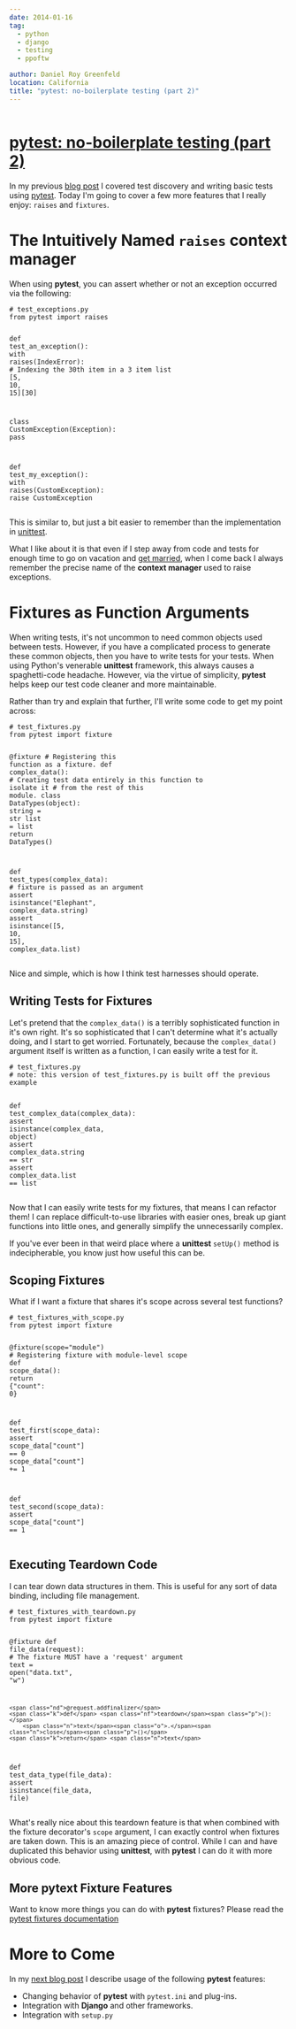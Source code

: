 ```yaml
---
date: 2014-01-16
tag:
  - python
  - django
  - testing
  - ppoftw

author: Daniel Roy Greenfeld
location: California
title: "pytest: no-boilerplate testing (part 2)"
---
```


<div class="twelve wide column">
  <h1 class="ui block header">
    <div class="content">
      <a href="/pytest-no-boilerplate-testing-2 "
        >pytest: no-boilerplate testing (part 2)</a
      >
    </div>
  </h1>
  <p>
    In my previous
    <a
      href="https://pydanny.com/pytest-no-boilerplate-testing "
      target="_blank"
      >blog post</a
    >
    I covered test discovery and writing basic tests using
    <a href="http://pytest.org/" target="_blank">pytest</a>. Today I'm going to
    cover a few more features that I really enjoy: <code>raises</code> and
    <code>fixtures</code>.
  </p>
  <h1 id="the-intuitively-named-raises-context-manager">
    The Intuitively Named <code>raises</code> <strong>context manager</strong>
  </h1>
  <p>
    When using <strong>pytest</strong>, you can assert whether or not an
    exception occurred via the following:
  </p>
  <div class="codehilite ui secondary segment">
    <pre><span></span><code><span class="c1"># test_exceptions.py</span>
<span class="kn">from</span> <span class="nn">pytest</span> <span class="kn">import</span> <span class="n">raises</span>

<span class="k">def</span> <span class="nf">test_an_exception</span><span class="p">():</span>
<span class="k">with</span> <span class="n">raises</span><span class="p">(</span><span class="ne">IndexError</span><span class="p">):</span>
<span class="c1"># Indexing the 30th item in a 3 item list</span>
<span class="p">[</span><span class="mi">5</span><span class="p">,</span> <span class="mi">10</span><span class="p">,</span> <span class="mi">15</span><span class="p">][</span><span class="mi">30</span><span class="p">]</span>

<span class="k">class</span> <span class="nc">CustomException</span><span class="p">(</span><span class="ne">Exception</span><span class="p">):</span>
<span class="k">pass</span>

<span class="k">def</span> <span class="nf">test_my_exception</span><span class="p">():</span>
<span class="k">with</span> <span class="n">raises</span><span class="p">(</span><span class="n">CustomException</span><span class="p">):</span>
<span class="k">raise</span> <span class="n">CustomException</span>
</code></pre>
  </div>

  <p>
    This is similar to, but just a bit easier to remember than the
    implementation in
    <a href="http://docs.python.org/2/library/unittest " target="_blank"
      >unittest</a
    >.
  </p>
  <p>
    What I like about it is that even if I step away from code and tests for
    enough time to go on vacation and
    <a href="https://pydanny.com/i-married-audrey-roy " target="_blank"
      >get married</a
    >, when I come back I always remember the precise name of the
    <strong>context manager</strong> used to raise exceptions.
  </p>
  <h1 id="fixtures-as-function-arguments">Fixtures as Function Arguments</h1>
  <p>
    When writing tests, it's not uncommon to need common objects used between
    tests. However, if you have a complicated process to generate these common
    objects, then you have to write tests for your tests. When using Python's
    venerable <strong>unittest</strong> framework, this always causes a
    spaghetti-code headache. However, via the virtue of simplicity,
    <strong>pytest</strong> helps keep our test code cleaner and more
    maintainable.
  </p>
  <p>
    Rather than try and explain that further, I'll write some code to get my
    point across:
  </p>
  <div class="codehilite ui secondary segment">
    <pre><span></span><code><span class="c1"># test_fixtures.py</span>
<span class="kn">from</span> <span class="nn">pytest</span> <span class="kn">import</span> <span class="n">fixture</span>

<span class="nd">@fixture</span> <span class="c1"># Registering this function as a fixture.</span>
<span class="k">def</span> <span class="nf">complex_data</span><span class="p">():</span>
<span class="c1"># Creating test data entirely in this function to isolate it</span>
<span class="c1"># from the rest of this module.</span>
<span class="k">class</span> <span class="nc">DataTypes</span><span class="p">(</span><span class="nb">object</span><span class="p">):</span>
<span class="n">string</span> <span class="o">=</span> <span class="nb">str</span>
<span class="nb">list</span> <span class="o">=</span> <span class="nb">list</span>
<span class="k">return</span> <span class="n">DataTypes</span><span class="p">()</span>

<span class="k">def</span> <span class="nf">test_types</span><span class="p">(</span><span class="n">complex_data</span><span class="p">):</span> <span class="c1"># fixture is passed as an argument</span>
<span class="k">assert</span> <span class="nb">isinstance</span><span class="p">(</span><span class="s2">"Elephant"</span><span class="p">,</span> <span class="n">complex_data</span><span class="o">.</span><span class="n">string</span><span class="p">)</span>
<span class="k">assert</span> <span class="nb">isinstance</span><span class="p">([</span><span class="mi">5</span><span class="p">,</span> <span class="mi">10</span><span class="p">,</span> <span class="mi">15</span><span class="p">],</span> <span class="n">complex_data</span><span class="o">.</span><span class="n">list</span><span class="p">)</span>
</code></pre>
  </div>

  <p>Nice and simple, which is how I think test harnesses should operate.</p>
  <h2 id="writing-tests-for-fixtures">Writing Tests for Fixtures</h2>
  <p>
    Let's pretend that the <code>complex_data()</code> is a terribly
    sophisticated function in it's own right. It's so sophisticated that I can't
    determine what it's actually doing, and I start to get worried. Fortunately,
    because the <code>complex_data()</code> argument itself is written as a
    function, I can easily write a test for it.
  </p>
  <div class="codehilite ui secondary segment">
    <pre><span></span><code><span class="c1"># test_fixtures.py</span>
<span class="c1"># note: this version of test_fixtures.py is built off the previous example</span>

<span class="k">def</span> <span class="nf">test_complex_data</span><span class="p">(</span><span class="n">complex_data</span><span class="p">):</span>
<span class="k">assert</span> <span class="nb">isinstance</span><span class="p">(</span><span class="n">complex_data</span><span class="p">,</span> <span class="nb">object</span><span class="p">)</span>
<span class="k">assert</span> <span class="n">complex_data</span><span class="o">.</span><span class="n">string</span> <span class="o">==</span> <span class="nb">str</span>
<span class="k">assert</span> <span class="n">complex_data</span><span class="o">.</span><span class="n">list</span> <span class="o">==</span> <span class="nb">list</span>
</code></pre>
  </div>

  <p>
    Now that I can easily write tests for my fixtures, that means I can refactor
    them! I can replace difficult-to-use libraries with easier ones, break up
    giant functions into little ones, and generally simplify the unnecessarily
    complex.
  </p>
  <p>
    If you've ever been in that weird place where a <strong>unittest</strong>
    <code>setUp()</code> method is indecipherable, you know just how useful this
    can be.
  </p>
  <h2 id="scoping-fixtures">Scoping Fixtures</h2>
  <p>
    What if I want a fixture that shares it's scope across several test
    functions?
  </p>
  <div class="codehilite ui secondary segment">
    <pre><span></span><code><span class="c1"># test_fixtures_with_scope.py</span>
<span class="kn">from</span> <span class="nn">pytest</span> <span class="kn">import</span> <span class="n">fixture</span>

<span class="nd">@fixture</span><span class="p">(</span><span class="n">scope</span><span class="o">=</span><span class="s2">"module"</span><span class="p">)</span> <span class="c1"># Registering fixture with module-level scope</span>
<span class="k">def</span> <span class="nf">scope_data</span><span class="p">():</span>
<span class="k">return</span> <span class="p">{</span><span class="s2">"count"</span><span class="p">:</span> <span class="mi">0</span><span class="p">}</span>

<span class="k">def</span> <span class="nf">test_first</span><span class="p">(</span><span class="n">scope_data</span><span class="p">):</span>
<span class="k">assert</span> <span class="n">scope_data</span><span class="p">[</span><span class="s2">"count"</span><span class="p">]</span> <span class="o">==</span> <span class="mi">0</span>
<span class="n">scope_data</span><span class="p">[</span><span class="s2">"count"</span><span class="p">]</span> <span class="o">+=</span> <span class="mi">1</span>

<span class="k">def</span> <span class="nf">test_second</span><span class="p">(</span><span class="n">scope_data</span><span class="p">):</span>
<span class="k">assert</span> <span class="n">scope_data</span><span class="p">[</span><span class="s2">"count"</span><span class="p">]</span> <span class="o">==</span> <span class="mi">1</span>
</code></pre>
  </div>

  <h2 id="executing-teardown-code">Executing Teardown Code</h2>
  <p>
    I can tear down data structures in them. This is useful for any sort of data
    binding, including file management.
  </p>
  <div class="codehilite ui secondary segment">
    <pre><span></span><code><span class="c1"># test_fixtures_with_teardown.py</span>
<span class="kn">from</span> <span class="nn">pytest</span> <span class="kn">import</span> <span class="n">fixture</span>

<span class="nd">@fixture</span>
<span class="k">def</span> <span class="nf">file_data</span><span class="p">(</span><span class="n">request</span><span class="p">):</span> <span class="c1"># The fixture MUST have a 'request' argument</span>
<span class="n">text</span> <span class="o">=</span> <span class="nb">open</span><span class="p">(</span><span class="s2">"data.txt"</span><span class="p">,</span> <span class="s2">"w"</span><span class="p">)</span>

    <span class="nd">@request.addfinalizer</span>
    <span class="k">def</span> <span class="nf">teardown</span><span class="p">():</span>
        <span class="n">text</span><span class="o">.</span><span class="n">close</span><span class="p">()</span>
    <span class="k">return</span> <span class="n">text</span>

<span class="k">def</span> <span class="nf">test_data_type</span><span class="p">(</span><span class="n">file_data</span><span class="p">):</span>
<span class="k">assert</span> <span class="nb">isinstance</span><span class="p">(</span><span class="n">file_data</span><span class="p">,</span> <span class="nb">file</span><span class="p">)</span>
</code></pre>
  </div>

  <p>
    What's really nice about this teardown feature is that when combined with
    the fixture decorator's <code>scope</code> argument, I can exactly control
    when fixtures are taken down. This is an amazing piece of control. While I
    can and have duplicated this behavior using <strong>unittest</strong>, with
    <strong>pytest</strong> I can do it with more obvious code.
  </p>
  <h2 id="more-pytext-fixture-features">
    More <strong>pytext</strong> Fixture Features
  </h2>
  <p>
    Want to know more things you can do with <strong>pytest</strong> fixtures?
    Please read the
    <a href="http://pytest.org/latest/fixture " target="_blank"
      >pytest fixtures documentation</a
    >
  </p>
  <h1 id="more-to-come">More to Come</h1>
  <p>
    In my
    <a
      href="https://pydanny.com/pytest-no-boilerplate-testing-3 "
      target="_blank"
      >next blog post</a
    >
    I describe usage of the following <strong>pytest</strong> features:
  </p>
  <ul>
    <li>
      Changing behavior of <strong>pytest</strong> with
      <code>pytest.ini</code> and plug-ins.
    </li>
    <li>Integration with <strong>Django</strong> and other frameworks.</li>
    <li>Integration with <code>setup.py</code></li>
  </ul>
  </div>
